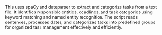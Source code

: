 This uses spaCy and dateparser to extract and categorize tasks from a text file. It identifies responsible entities, deadlines, and task categories using keyword matching and named entity recognition. The script reads sentences, processes dates, and categorizes tasks into predefined groups for organized task management effectively and efficiently.
